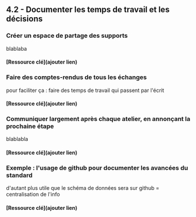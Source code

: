 ## 4.2 - Documenter les temps de travail et les décisions  

### Créer un espace de partage des supports  

blablaba 

#### [Ressource clé](ajouter lien)

### Faire des comptes-rendus de tous les échanges    

pour faciliter ça : faire des temps de travail qui passent par l'écrit 

#### [Ressource clé](ajouter lien)


### Communiquer largement après chaque atelier, en annonçant la prochaine étape    

blablabla 

#### [Ressource clé](ajouter lien)

### Exemple : l'usage de github pour documenter les avancées du standard     

d'autant plus utile que le schéma de données sera sur github = centralisation de l'info 

#### [Ressource clé](ajouter lien)
